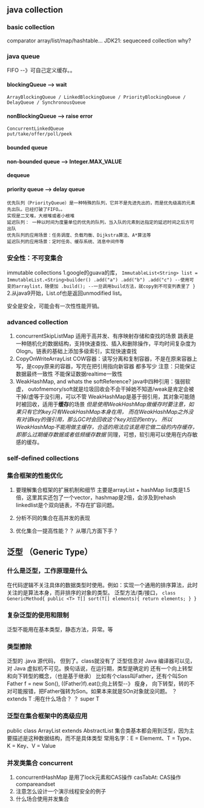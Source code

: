 ## java collection
### basic collection
  comparator
  array/list/map/hashtable...
  JDK21: sequeceed collection why?

### java queue
  FIFO --》可自己定义缓存。。 
  #### blockingQueue --> wait
    ArrayBlockingQueue / LinkedBlockingQueue / PriorityBlockingQueue / DelayQueue / SynchronousQueue
  #### nonBlockingQueue  --> raise error
    ConcurrentLinkedQueue 
    put/take/offer/poll/peek
  #### bounded queue
  #### non-bounded queue --> Integer.MAX_VALUE
  #### dequeue
  #### priority queue --> delay queue
    优先队列（PriorityQueue）是一种特殊的队列，它并不是先进先出的，而是优先级高的元素先出队。已经打破了FIFO。。
    实现是二叉堆，大根堆或者小根堆
    延迟队列： 一种以时间为度量单位的优先的队列，当入队的元素到达指定的延迟时间之后方可出队
    优先队列的应用场景：任务调度、负载均衡、Dijkstra算法、A*算法等
    延迟队列的应用场景：定时任务、缓存系统、消息中间件等


### 安全性：不可变集合
 immutable collections
1.google的guava的库，
`
 ImmutableList<String> list = ImmutableList.<String>builder()
     .add("a")
     .add("b")
     .add("c") --使用可变的arraylist，随便加
     .build(); --一旦调用build方法，就copy到不可变列表里了
 }
`
2.从java9开始，List.of也是返回unmodified list。

安全是安全，可能会有一次性性能开销。

### advanced collection
  1. concurrentSkipListMap
     适用于高并发、有序映射存储和查找的场景
     跳表是一种随机化的数据结构，支持快速查找、插入和删除操作，平均时间复杂度为 Ologn。链表的基础上添加多级索引，实现快速查找
2. CopyOnWriteArrayList
COW容器：读写分离和复制容器，不是在原来容器上写，是copy原来的容器，写完在把引用指向新容器
都多写少
注意：只能保证数据最终一致性 不能保证数据realtime一致性
3. WeakHashMap, and whats the softReference?
java中四种引用：强弱软虚， outofmemory/soft就是垃圾回收会不会干掉她不知道/weak是肯定会被干掉/虚等于没引用，可以不管
WeakHashMap是基于弱引用，其对象可能随时被回收，适用于**缓存**的场景
   _但是使用WeakHashMap做缓存时要注意，如果只有它的key只有WeakHashMap本身在用，
   而在WeakHashMap之外没有对该key的强引用，那么GC时会回收这个key对应的entry。
   所以WeakHashMap不能用做主缓存，合适的用法应该是用它做二级的内存缓存，即那么过期缓存数据或者低频缓存数据_
同理，可想，软引用可以使用在内存敏感的缓存。

### self-defined collections

### 集合框架的性能优化
  1. 要理解集合框架的扩展机制和细节
主要是arrayList + hashMap
list类是1.5倍，这里其实还包了一个vector，hashmap是2倍，会涉及到rehash
linkedlist是个双向链表，不存在扩容问题。

  2. 分析不同的集合在高并发的表现
  3. 优化集合一提高性能？？ 从哪几方面下手？

## 泛型 （Generic Type）
### 什么是泛型，工作原理是什么
在代码逻辑不关注具体的数据类型时使用。例如：实现一个通用的排序算法，此时关注的是算法本身，而非排序的对象的类型。
泛型方法/类/接口， 
`
class GenericMethod{
    public <T> T[] sort(T[] elements){
        return elements;
    }
}
`

### 复杂泛型的使用和限制
泛型不能用在基本类型，静态方法，异常。等

### 类型擦除
泛型的 .java 源代码， 但到了。class就没有了
泛型信息对 Java 编译器可以见，对 Java 虚拟机不可见。换句话说，在运行期，类型是确定的
还有一个向上转型和向下转型的概念，（也是基于继承）
比如有个class叫Father，还有个叫Son
Father f = new Son(), ((Father)f).eat();向上转型--》 瘦身，
向下转型，转的不对可能报错，把Father强转为Son。如果本来就是SOn对象就没问题。
？ extends T  :用在什么场合？
？ super T
### 泛型在集合框架中的高级应用
public class ArrayList<E> extends AbstractList<E>
集合类基本都会用到泛型，因为主要描述是这种数据结构，而不是具体类型
常用名字：E = Elememt、T = Type、K = Key、V = Value
### 并发类集合 concurrent
1. concurrentHashMap
是用了lock元素和CAS操作
casTabAt: CAS操作 compareandset
2. 注意怎么设计一个演示线程安全的例子
3. 什么场合使用并发集合


 